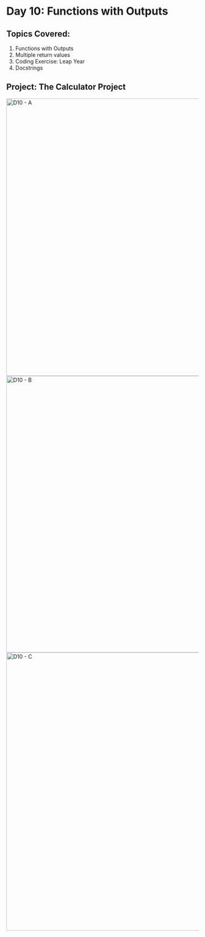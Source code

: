# Day 10:  Functions with Outputs
## Topics Covered:
1. Functions with Outputs
2. Multiple return values
3. Coding Exercise: Leap Year
4. Docstrings

## Project: The Calculator Project
<img width="1366" height="727" alt="D10 - A" src="https://github.com/user-attachments/assets/3178f3a6-94da-4ac2-99d5-9dfef45ddfc0" />
<img width="1366" height="725" alt="D10 - B" src="https://github.com/user-attachments/assets/880990ef-46e5-424f-9e92-470b2e1b1382" />
<img width="1366" height="729" alt="D10 - C" src="https://github.com/user-attachments/assets/5416ed93-cf2a-4789-861e-981fd3021ffa" />
